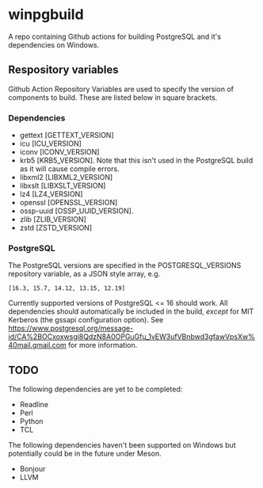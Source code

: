 # winpgbuild
A repo containing Github actions for building PostgreSQL and it's dependencies 
on Windows.

## Respository variables

Github Action Repository Variables are used to specify the version of 
components to build. These are listed below in square brackets.

### Dependencies

* gettext [GETTEXT_VERSION]
* icu [ICU_VERSION]
* iconv [ICONV_VERSION]
* krb5 [KRB5_VERSION]. Note that this isn't used in the PostgreSQL build as it will cause compile errors.
* libxml2 [LIBXML2_VERSION]
* libxslt [LIBXSLT_VERSION]
* lz4 [LZ4_VERSION]
* openssl [OPENSSL_VERSION]
* ossp-uuid [OSSP_UUID_VERSION].
* zlib [ZLIB_VERSION]
* zstd [ZSTD_VERSION]

### PostgreSQL

The PostgreSQL versions are specified in the POSTGRESQL_VERSIONS repository 
variable, as a JSON style array, e.g.

```[16.3, 15.7, 14.12, 13.15, 12.19]```

Currently supported versions of PostgreSQL <= 16 should work. All dependencies 
should automatically be included in the build, *except* for MIT Kerberos (the 
gssapi configuration option). See 
https://www.postgresql.org/message-id/CA%2BOCxoxwsgi8QdzN8A0OPGuGfu_1vEW3ufVBnbwd3gfawVpsXw%40mail.gmail.com
for more information.

## TODO

The following dependencies are yet to be completed:

* Readline
* Perl
* Python
* TCL

The following dependencies haven't been supported on Windows but potentially 
could be in the future under Meson.

* Bonjour
* LLVM

